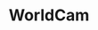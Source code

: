---
title: WorldCam
description: Webcams from around the world.
url: https://worldcam.eu/
image:
    # url: '/assets/images/cafe.png'
    # alt: 'Cafe'
tags: ['camera', 'osint', 'track']
pubDate: 2023-11-09
draft: false
---